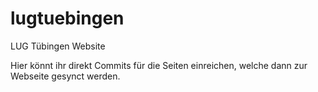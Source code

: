 # lugtuebingen
LUG Tübingen Website

Hier könnt ihr direkt Commits für die Seiten einreichen, welche dann zur Webseite gesynct werden.
